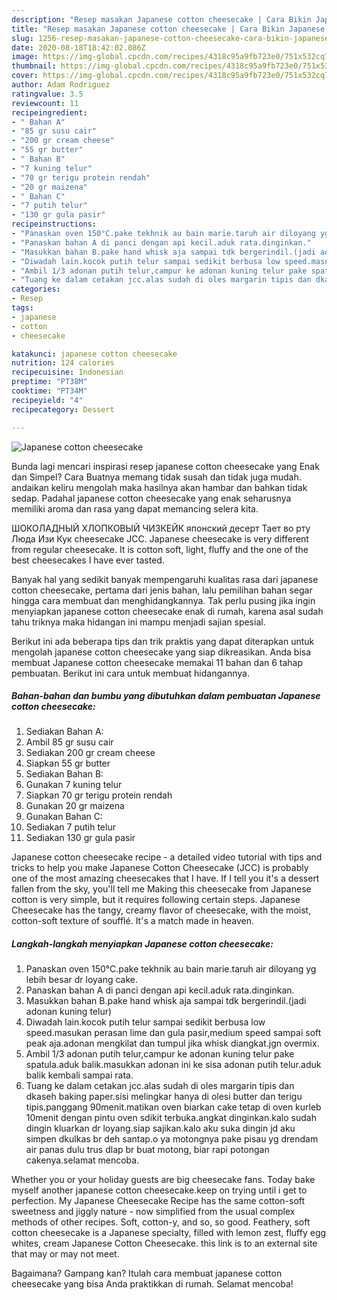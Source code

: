```yaml
---
description: "Resep masakan Japanese cotton cheesecake | Cara Bikin Japanese cotton cheesecake Yang Enak Banget"
title: "Resep masakan Japanese cotton cheesecake | Cara Bikin Japanese cotton cheesecake Yang Enak Banget"
slug: 1256-resep-masakan-japanese-cotton-cheesecake-cara-bikin-japanese-cotton-cheesecake-yang-enak-banget
date: 2020-08-18T18:42:02.086Z
image: https://img-global.cpcdn.com/recipes/4318c95a9fb723e0/751x532cq70/japanese-cotton-cheesecake-foto-resep-utama.jpg
thumbnail: https://img-global.cpcdn.com/recipes/4318c95a9fb723e0/751x532cq70/japanese-cotton-cheesecake-foto-resep-utama.jpg
cover: https://img-global.cpcdn.com/recipes/4318c95a9fb723e0/751x532cq70/japanese-cotton-cheesecake-foto-resep-utama.jpg
author: Adam Rodriguez
ratingvalue: 3.5
reviewcount: 11
recipeingredient:
- " Bahan A"
- "85 gr susu cair"
- "200 gr cream cheese"
- "55 gr butter"
- " Bahan B"
- "7 kuning telur"
- "70 gr terigu protein rendah"
- "20 gr maizena"
- " Bahan C"
- "7 putih telur"
- "130 gr gula pasir"
recipeinstructions:
- "Panaskan oven 150°C.pake tekhnik au bain marie.taruh air diloyang yg lebih besar dr loyang cake."
- "Panaskan bahan A di panci dengan api kecil.aduk rata.dinginkan."
- "Masukkan bahan B.pake hand whisk aja sampai tdk bergerindil.(jadi adonan kuning telur)"
- "Diwadah lain.kocok putih telur sampai sedikit berbusa low speed.masukan perasan lime dan gula pasir,medium speed sampai soft peak aja.adonan mengkilat dan tumpul jika whisk diangkat.jgn overmix."
- "Ambil 1/3 adonan putih telur,campur ke adonan kuning telur pake spatula.aduk balik.masukkan adonan ini ke sisa adonan putih telur.aduk balik kembali sampai rata."
- "Tuang ke dalam cetakan jcc.alas sudah di oles margarin tipis dan dkaseh baking paper.sisi melingkar hanya di olesi butter dan terigu tipis.panggang 90menit.matikan oven biarkan cake tetap di oven kurleb 10menit dengan pintu oven sdikit terbuka.angkat dinginkan.kalo sudah dingin kluarkan dr loyang.siap sajikan.kalo aku suka dingin jd aku simpen dkulkas br deh santap.o ya motongnya pake pisau yg drendam air panas dulu trus dlap br buat motong, biar rapi potongan cakenya.selamat mencoba."
categories:
- Resep
tags:
- japanese
- cotton
- cheesecake

katakunci: japanese cotton cheesecake 
nutrition: 124 calories
recipecuisine: Indonesian
preptime: "PT38M"
cooktime: "PT34M"
recipeyield: "4"
recipecategory: Dessert

---
```



![Japanese cotton cheesecake](https://img-global.cpcdn.com/recipes/4318c95a9fb723e0/751x532cq70/japanese-cotton-cheesecake-foto-resep-utama.jpg)

Bunda lagi mencari inspirasi resep japanese cotton cheesecake yang Enak dan Simpel? Cara Buatnya memang tidak susah dan tidak juga mudah. andaikan keliru mengolah maka hasilnya akan hambar dan bahkan tidak sedap. Padahal japanese cotton cheesecake yang enak seharusnya memiliki aroma dan rasa yang dapat memancing selera kita.

ШОКОЛАДНЫЙ ХЛОПКОВЫЙ ЧИЗКЕЙК японский десерт Тает во рту Люда Изи Кук cheesecake JCC. Japanese cheesecake is very different from regular cheesecake. It is cotton soft, light, fluffy and the one of the best cheesecakes I have ever tasted.

Banyak hal yang sedikit banyak mempengaruhi kualitas rasa dari japanese cotton cheesecake, pertama dari jenis bahan, lalu pemilihan bahan segar hingga cara membuat dan menghidangkannya. Tak perlu pusing jika ingin menyiapkan japanese cotton cheesecake enak di rumah, karena asal sudah tahu triknya maka hidangan ini mampu menjadi sajian spesial.


Berikut ini ada beberapa tips dan trik praktis yang dapat diterapkan untuk mengolah japanese cotton cheesecake yang siap dikreasikan. Anda bisa membuat Japanese cotton cheesecake memakai 11 bahan dan 6 tahap pembuatan. Berikut ini cara untuk membuat hidangannya.

<!--inarticleads1-->

##### Bahan-bahan dan bumbu yang dibutuhkan dalam pembuatan Japanese cotton cheesecake:

1. Sediakan  Bahan A:
1. Ambil 85 gr susu cair
1. Sediakan 200 gr cream cheese
1. Siapkan 55 gr butter
1. Sediakan  Bahan B:
1. Gunakan 7 kuning telur
1. Siapkan 70 gr terigu protein rendah
1. Gunakan 20 gr maizena
1. Gunakan  Bahan C:
1. Sediakan 7 putih telur
1. Sediakan 130 gr gula pasir


Japanese cotton cheesecake recipe - a detailed video tutorial with tips and tricks to help you make Japanese Cotton Cheesecake (JCC) is probably one of the most amazing cheesecakes that I have. If I tell you it&#39;s a dessert fallen from the sky, you&#39;ll tell me Making this cheesecake from Japanese cotton is very simple, but it requires following certain steps. Japanese Cheesecake has the tangy, creamy flavor of cheesecake, with the moist, cotton-soft texture of soufflé. It&#39;s a match made in heaven. 

<!--inarticleads2-->

##### Langkah-langkah menyiapkan Japanese cotton cheesecake:

1. Panaskan oven 150°C.pake tekhnik au bain marie.taruh air diloyang yg lebih besar dr loyang cake.
1. Panaskan bahan A di panci dengan api kecil.aduk rata.dinginkan.
1. Masukkan bahan B.pake hand whisk aja sampai tdk bergerindil.(jadi adonan kuning telur)
1. Diwadah lain.kocok putih telur sampai sedikit berbusa low speed.masukan perasan lime dan gula pasir,medium speed sampai soft peak aja.adonan mengkilat dan tumpul jika whisk diangkat.jgn overmix.
1. Ambil 1/3 adonan putih telur,campur ke adonan kuning telur pake spatula.aduk balik.masukkan adonan ini ke sisa adonan putih telur.aduk balik kembali sampai rata.
1. Tuang ke dalam cetakan jcc.alas sudah di oles margarin tipis dan dkaseh baking paper.sisi melingkar hanya di olesi butter dan terigu tipis.panggang 90menit.matikan oven biarkan cake tetap di oven kurleb 10menit dengan pintu oven sdikit terbuka.angkat dinginkan.kalo sudah dingin kluarkan dr loyang.siap sajikan.kalo aku suka dingin jd aku simpen dkulkas br deh santap.o ya motongnya pake pisau yg drendam air panas dulu trus dlap br buat motong, biar rapi potongan cakenya.selamat mencoba.


Whether you or your holiday guests are big cheesecake fans. Today bake myself another japanese cotton cheesecake.keep on trying until i get to perfection. My Japanese Cheesecake Recipe has the same cotton-soft sweetness and jiggly nature - now simplified from the usual complex methods of other recipes. Soft, cotton-y, and so, so good. Feathery, soft cotton cheesecake is a Japanese specialty, filled with lemon zest, fluffy egg whites, cream Japanese Cotton Cheesecake. this link is to an external site that may or may not meet. 

Bagaimana? Gampang kan? Itulah cara membuat japanese cotton cheesecake yang bisa Anda praktikkan di rumah. Selamat mencoba!
